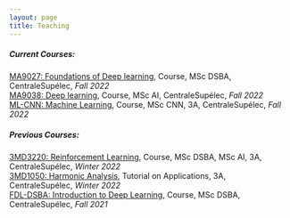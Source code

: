 ```yaml
---
layout: page
title: Teaching
---
```


<h5>Current Courses:</h5>


<a href="https://centralesupelec.edunao.com/course/view.php?id=6101" target="_blank">MA9027: Foundations of Deep learning</a>, Course, MSc DSBA, CentraleSupélec, *Fall 2022*  
<a href="https://centralesupelec.edunao.com/course/view.php?id=5746" target="_blank">MA9038: Deep learning</a>, Course, MSc AI, CentraleSupélec, *Fall 2022*  
<a href="https://centralesupelec.edunao.com/course/view.php?id=6186" target="_blank">ML-CNN: Machine Learning</a>, Course, MSc CNN, 3A, CentraleSupélec, *Fall 2022*  

<h5>Previous Courses:</h5>

<a href="https://centralesupelec.edunao.com/course/view.php?id=3753" target="_blank">3MD3220: Reinforcement Learning</a>, Course, MSc DSBA, MSc AI, 3A, CentraleSupélec, *Winter 2022*  
<a href="https://centralesupelec.edunao.com/course/view.php?id=3728" target="_blank">3MD1050: Harmonic Analysis</a>, Tutorial on Applications, 3A, CentraleSupélec, *Winter 2022*  
<a href="https://centralesupelec.edunao.com/course/view.php?id=4042" target="_blank">FDL-DSBA: Introduction to Deep Learning</a>, Course, MSc DSBA, CentraleSupélec, *Fall 2021*
